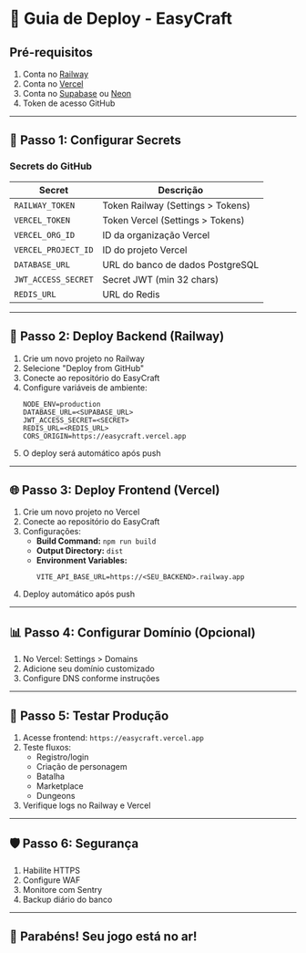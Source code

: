 # 🚀 Guia de Deploy - EasyCraft

## Pré-requisitos
1. Conta no [Railway](https://railway.app)
2. Conta no [Vercel](https://vercel.com)
3. Conta no [Supabase](https://supabase.com) ou [Neon](https://neon.tech)
4. Token de acesso GitHub

---

## 🔧 Passo 1: Configurar Secrets

### Secrets do GitHub
| Secret | Descrição |
|--------|-----------|
| `RAILWAY_TOKEN` | Token Railway (Settings > Tokens) |
| `VERCEL_TOKEN` | Token Vercel (Settings > Tokens) |
| `VERCEL_ORG_ID` | ID da organização Vercel |
| `VERCEL_PROJECT_ID` | ID do projeto Vercel |
| `DATABASE_URL` | URL do banco de dados PostgreSQL |
| `JWT_ACCESS_SECRET` | Secret JWT (min 32 chars) |
| `REDIS_URL` | URL do Redis |

---

## 🚀 Passo 2: Deploy Backend (Railway)

1. Crie um novo projeto no Railway
2. Selecione "Deploy from GitHub"
3. Conecte ao repositório do EasyCraft
4. Configure variáveis de ambiente:
   ```
   NODE_ENV=production
   DATABASE_URL=<SUPABASE_URL>
   JWT_ACCESS_SECRET=<SECRET>
   REDIS_URL=<REDIS_URL>
   CORS_ORIGIN=https://easycraft.vercel.app
   ```
5. O deploy será automático após push

---

## 🌐 Passo 3: Deploy Frontend (Vercel)

1. Crie um novo projeto no Vercel
2. Conecte ao repositório do EasyCraft
3. Configurações:
   - **Build Command:** `npm run build`
   - **Output Directory:** `dist`
   - **Environment Variables:**
     ```
     VITE_API_BASE_URL=https://<SEU_BACKEND>.railway.app
     ```
4. Deploy automático após push

---

## 📊 Passo 4: Configurar Domínio (Opcional)

1. No Vercel: Settings > Domains
2. Adicione seu domínio customizado
3. Configure DNS conforme instruções

---

## 📱 Passo 5: Testar Produção

1. Acesse frontend: `https://easycraft.vercel.app`
2. Teste fluxos:
   - Registro/login
   - Criação de personagem
   - Batalha
   - Marketplace
   - Dungeons
3. Verifique logs no Railway e Vercel

---

## 🛡️ Passo 6: Segurança

1. Habilite HTTPS
2. Configure WAF
3. Monitore com Sentry
4. Backup diário do banco

---

## 🎉 Parabéns! Seu jogo está no ar!
